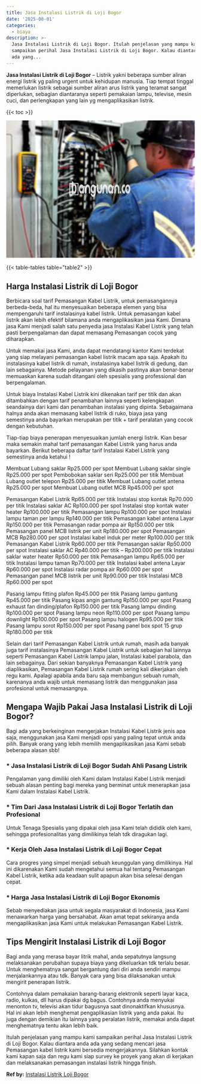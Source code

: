 ```yaml
---
title: Jasa Instalasi Listrik di Loji Bogor
date: '2025-08-01'
categories:
  - biaya
description: >-
  Jasa Instalasi Listrik di Loji Bogor. Itulah penjelasan yang mampu kami
  sampaikan perihal Jasa Instalasi Listrik di Loji Bogor. Kalau diantara anda
  ada yang...
---
```


**Jasa Instalasi Listrik di Loji Bogor** – Listrik yakni beberapa sumber aliran energi listrik yg paling urgent untuk kehidupan manusia. Tiap tempat tinggal memerlukan listrik sebagai sumber aliran arus listrik yang teramat sangat diperlukan, sebagian diantaranya seperti pemakaian lampu, televise, mesin cuci, dan perlengkapan yang lain yg mengaplikasikan listrik.

{{< toc >}}

![Jasa Instalasi Listrik di Loji Bogor](/images/instalasi-listrik-murah24.png)

{{< table-tables table="table2" >}}

## Harga Instalasi Listrik di Loji Bogor

Berbicara soal tarif Pemasangan Kabel Listrik, untuk pemasangannya berbeda-beda, hal itu menyesuaikan beberapa elemen yang bisa mempengaruhi tarif instalasinya kabel listrik. Untuk pemasangan kabel listrik akan lebih efektif bilamana anda mengaplikasikan jasa Kami. Dimana jasa Kami menjadi salah satu penyedia jasa Instalasi Kabel Listrik yang telah pasti berpengalaman dan dapat memasang Pemasangan cocok yang diharapkan.

Untuk memakai jasa Kami, anda dapat mendatangi kantor Kami terdekat yang siap melayani pemasangan kabel listrik macam apa saja. Apakah itu instalasinya kabel listrik di rumah, instalasinya kabel listrik di gedung, dan lain sebagainya. Metode pelayanan yang dikasih pastinya akan benar-benar memuaskan karena sudah ditangani oleh spesialis yang professional dan berpengalaman.

Untuk biaya Instalasi Kabel Listrik kini dikenakan tarif per titik dan akan ditambahkan dengan tarif penambahan lainnya seperti kelengkapan seandainya dari kami dan penambahan instalasi yang dipinta. Sebagaimana halnya anda akan memasang kabel listrik di ruko, biaya jasa yang semestinya anda bayarkan merupakan per titik + tarif peralatan yang cocok dengan kebutuhan.

Tiap-tiap biaya penerapan menyesuaikan jumlah energi listrik. Kian besar maka semakin mahal tarif pemasangan Kabel Listrik yang harus anda bayarkan. Berikut beberapa daftar tarif Instalasi Kabel Listrik yang semestinya anda ketahui !

Membuat Lubang saklar Rp25.000 per spot Membuat Lubang saklar single Rp25.000 per spot Pembobokan saklar seri Rp25.000 per titik Membuat Lubang outlet telepon Rp25.000 per titik Membuat Lubang outlet antena Rp25.000 per spot Membuat Lubang outlet MCB Rp45.000 per spot

Pemasangan Kabel Listrik Rp65.000 per titik Instalasi stop kontak Rp70.000 per titik Instalasi saklar AC Rp100.000 per spot Instalasi stop kontak water heater Rp100.000 per titik Pemasangan lampu Rp100.000 per spot Instalasi lampu taman per lampu Rp140.000 per titik Pemasangan kabel antena Layar Rp150.000 per titik Pemasangan radar pompa air Rp150.000 per titik Pemasangan panel MCB listrik per unit Rp180.000 per spot Pemasangan MCB Rp280.000 per spot Instalasi kabel induk per meter Rp100.000 per titik Pemasangan Kabel Listrik Rp60.000 per titik Pemasangan saklar Rp50.000 per spot Instalasi saklar AC Rp40.000 per titik – Rp200.000 per titik Instalasi saklar water heater Rp50.000 per titik Pemasangan lampu Rp65.000 per titik Instalasi lampu taman Rp70.000 per titik Instalasi kabel antena Layar Rp60.000 per spot Instalasi radar pompa air Rp60.000 per spot Pemasangan panel MCB listrik per unit Rp90.000 per titik Instalasi MCB Rp60.000 per spot

Pasang lampu fitting plafon Rp45.000 per titik Pasang lampu gantung Rp45.000 per titik Pasang kipas angin gantung Rp150.000 per spot Pasang exhaust fan dinding/plafon Rp150.000 per titik Pasang lampu dinding Rp100.000 per spot Pasang lampu neon Rp110.000 per spot Pasang lampu downlight Rp100.000 per spot Pasang lampu halogen Rp95.000 per titik Pasang lampu sorot Rp150.000 per spot Pasang panel box spot 15 grup Rp180.000 per titik

Selain dari tarif Pemasangan Kabel Listrik untuk rumah, masih ada banyak juga tarif instalasinya Pemasangan Kabel Listrik untuk sebagian hal lainnya seperti Pemasangan Kabel Listrik lampu jalan, Instalasi kabel parabola, dan lain sebagainya. Dari sekian banyaknya Pemasangan Kabel Listrik yang diaplikasikan, Pemasangan Kabel Listrik rumah sering kali dikerjakan oleh regu kami. Apalagi apabila anda baru saja membangun sebuah rumah, karenanya anda wajib untuk memasang listrik dan menggunakan jasa profesional untuk memasangnya.

## Mengapa Wajib Pakai Jasa Instalasi Listrik di Loji Bogor?

Bagi ada yang berkeinginan mengerjakan Instalasi Kabel Listrik jenis apa saja, menggunakan jasa Kami menjadi opsi yang paling tepat untuk anda pilih. Banyak orang yang lebih memilih mengaplikasikan jasa Kami sebab beberapa alasan sbb!

### \* Jasa Instalasi Listrik di Loji Bogor Sudah Ahli Pasang Listrik

Pengalaman yang dimiliki oleh Kami dalam Instalasi Kabel Listrik menjadi sebuah alasan penting bagi mereka yang berminat untuk menerapkan jasa Kami dalam Instalasi Kabel Listrik.

### \* Tim Dari Jasa Instalasi Listrik di Loji Bogor Terlatih dan Profesional

Untuk Tenaga Spesialis yang dipakai oleh jasa Kami telah dididik oleh kami, sehingga profesionalitas yang dimilikinya telah tdk diragukan lagi.

### \* Kerja Oleh Jasa Instalasi Listrik di Loji Bogor Cepat

Cara progres yang simpel menjadi sebuah keunggulan yang dimilikinya. Hal ini dikarenakan Kami sudah mengetahui semua hal tentang Pemasangan Kabel Listrik, ketika ada keadaan sulit apapun akan bisa selesai dengan cepat.

### \* Harga Jasa Instalasi Listrik di Loji Bogor Ekonomis

Sebab menyediakan jasa untuk segala masyarakat di Indonesia, jasa Kami menawarkan harga yang bersahabat. Akan amat tepat sekiranya anda mengaplikasikan jasa Kami untuk melakukan Pemasangan Kabel Listrik.

## Tips Mengirit Instalasi Listrik di Loji Bogor


Bagi anda yang merasa bayar litrik mahal, anda sepatutnya langsung melaksanakan perubahan supaya biaya yang dikeluarkan tdk terlalu besar. Untuk menghematnya sangat bergantung dari diri anda sendiri mampu menjalankannya atau tdk. Banyak cara yang bisa dilaksanakan untuk mengirit penerapan listrik.

Contohnya dalam pemakaian barang-barang elektronik seperti layar kaca, radio, kulkas, dll harus dipakai dg bagus. Contohnya anda menyukai menonton tv, televisi akan tidur bagusnya saat dinonaktifkan khususnya. Hal ini akan lebih menghemat pengaplikasian listrik yang anda pakai. Itu juga dengan demikian itu lainnya yang peralatan listrik, memakai anda dapat menghematnya tentu akan lebih baik.

Itulah penjelasan yang mampu kami sampaikan perihal Jasa Instalasi Listrik di Loji Bogor. Kalau diantara anda ada yang sedang mencari jasa Pemasangan kabel listrik kami bersedia mengerjakannya. Silahkan kontak kami kapan saja dan regu kami siap survey ke proyek yang akan di kerjakan dan melaksanakan pemasangan instalasi listrik hingga finish.

**Ref by:** [Instalasi Listrik Loji Bogor](https://id.wikipedia.org/wiki/Instalasi)
